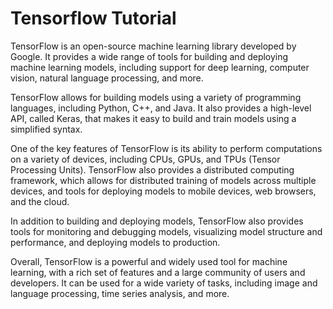 # Tensorflow Tutorial

TensorFlow is an open-source machine learning library developed by Google. It provides a wide range of tools for building and deploying machine learning models, including support for deep learning, computer vision, natural language processing, and more.

TensorFlow allows for building models using a variety of programming languages, including Python, C++, and Java. It also provides a high-level API, called Keras, that makes it easy to build and train models using a simplified syntax.

One of the key features of TensorFlow is its ability to perform computations on a variety of devices, including CPUs, GPUs, and TPUs (Tensor Processing Units). TensorFlow also provides a distributed computing framework, which allows for distributed training of models across multiple devices, and tools for deploying models to mobile devices, web browsers, and the cloud.

In addition to building and deploying models, TensorFlow also provides tools for monitoring and debugging models, visualizing model structure and performance, and deploying models to production.

Overall, TensorFlow is a powerful and widely used tool for machine learning, with a rich set of features and a large community of users and developers. It can be used for a wide variety of tasks, including image and language processing, time series analysis, and more.
